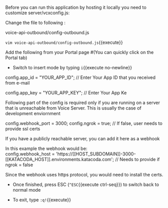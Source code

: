 Before you can run this application by hosting it locally you need to customize server/vcxconfig.js:

Change the file to following :

voice-api-outbound/config-outbound.js

`vim voice-api-outbound/config-outbound.js`{{execute}}

Add  the following from your Portal page #(You can quickly click on the Portal tab)

* Switch to insert mode by typing `i`{{execute no-newline}}

config.app_id = "YOUR_APP_ID";
 // Enter Your App ID that you received from e-mail

config.app_key = "YOUR_APP_KEY";
// Enter Your App Ke



Following part of the config is required only if you are running on a server that is unreachable from Voice Server.
This is usually the case of development enviornment 

config.webhook_port = 3000;
config.ngrok = true; // If false, user needs to provide ssl certs


If you have a publicly reachable server, you can add it here as a webhook

In this example the webhook would be:  
config.webhook_host = 'https://[[HOST_SUBDOMAIN]]-3000-[[KATACODA_HOST]].environments.katacoda.com'; // Needs to provide if ngrok = false

Since the webhook uses https protocol, you would need to install the certs.


* Once finished, press ESC (`^ESC`{{execute ctrl-seq}}) to switch back to normal mode

* To exit, type `:q!`{{execute}}


